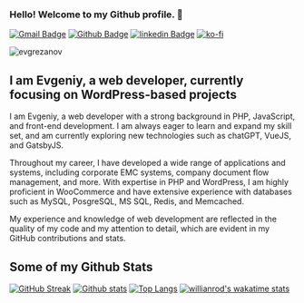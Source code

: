 ### Hello! Welcome to my Github profile. 👋

[![Gmail Badge](https://img.shields.io/badge/-evgrezanov@gmail.com-c14438?style=flat&logo=Gmail&logoColor=white&link=mailto:evgrezanov@gmail.com)](mailto:evgrezanov@gmail.com) [![Github Badge](https://img.shields.io/badge/-evgrezanov-grey?style=flat&logo=github&logoColor=white&link=https://github.com/evgrezanov/)](https://www.github.com/evgrezanov/)  [![linkedin Badge](https://img.shields.io/badge/-Evgeniy%20Rezanov-blue?logo=linkedin&style=flat-square)](https://www.linkedin.com/in/evgeniy-rezanov/?locale=en_US) [![ko-fi](https://ko-fi.com/img/githubbutton_sm.svg)](https://ko-fi.com/P5P0Y2T63)
<p align=left> <img src=https://komarev.com/ghpvc/?username=evgrezanov alt=evgrezanov /> </p>

## I am Evgeniy, a web developer, currently focusing on WordPress-based projects


I am Evgeniy, a web developer with a strong background in PHP, JavaScript, and front-end development. I am always eager to learn and expand my skill set, and am currently exploring new technologies such as chatGPT, VueJS, and GatsbyJS.

Throughout my career, I have developed a wide range of applications and systems, including corporate EMC systems, company document flow management, and more. With expertise in PHP and WordPress, I am highly proficient in WooCommerce and have extensive experience with databases such as MySQL, PosgreSQL, MS SQL, Redis, and Memcached.

My experience and knowledge of web development are reflected in the quality of my code and my attention to detail, which are evident in my GitHub contributions and stats.

## Some of my Github Stats
[![GitHub Streak](https://streak-stats.demolab.com?user=evgrezanov)](https://git.io/streak-stats)
[![Github stats](https://github-readme-stats.vercel.app/api?username=evgrezanov&show_icons=true&include_all_commits=true)](https://github.com/anuraghazra/github-readme-stats)
[![Top Langs](https://github-readme-stats.vercel.app/api/top-langs/?username=evgrezanov&layout=compact)](https://github.com/anuraghazra/github-readme-stats)
[![willianrod's wakatime stats](https://github-readme-stats.vercel.app/api/wakatime?username=evgrezanov)](https://github.com/anuraghazra/github-readme-stats)
